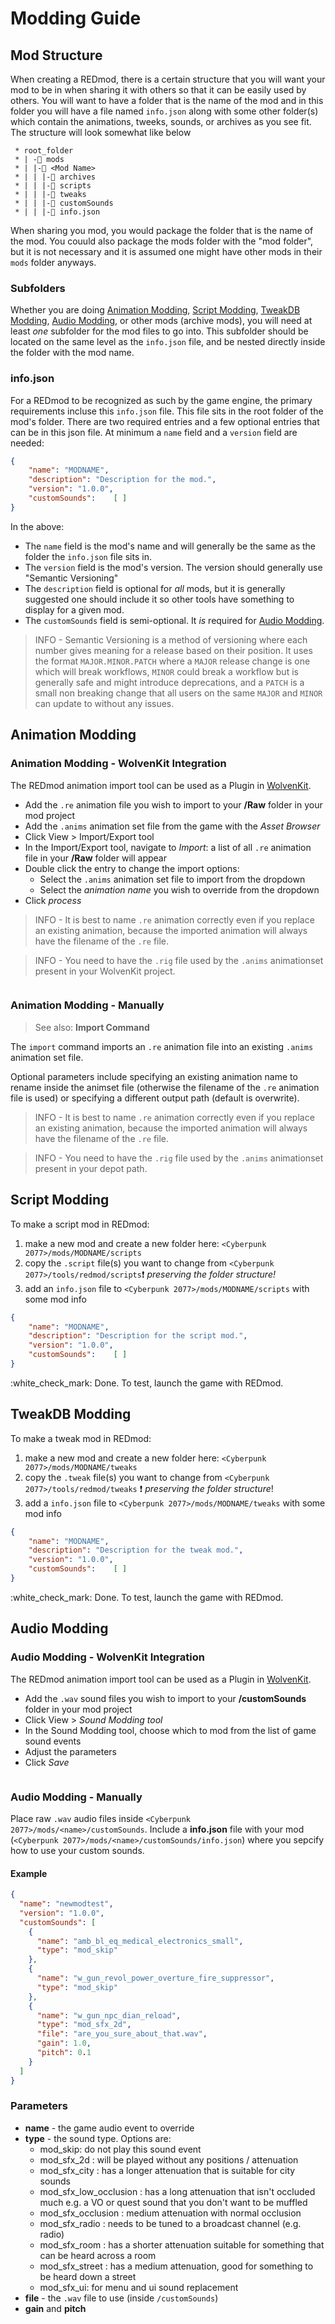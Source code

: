 # Modding Guide

## Mod Structure

When creating a REDmod, there is a certain structure that you will want your mod to be in when sharing it with others so that it can be easily used by others. You will want to have a folder that is the name of the mod and in this folder you will have a file named `info.json` along with some other folder(s) which contain the animations, tweeks, sounds, or archives as you see fit. The structure will look somewhat like below

```
 * root_folder
 * | -📁 mods
 * | |-📁 <Mod Name>
 * | | |-📁 archives
 * | | |-📁 scripts
 * | | |-📁 tweaks
 * | | |-📁 customSounds
 * | | |-📄 info.json
```

When sharing you mod, you would package the folder that is the name of the mod. You couuld also package the mods folder with the "mod folder", but it is not necessary and it is assumed one might have other mods in their `mods` folder anyways.

### Subfolders

Whether you are doing [Animation Modding](quick-guide.md#animation-modding), [Script Modding](quick-guide.md#script-modding), [TweakDB Modding](quick-guide.md#tweakdb-modding), [Audio Modding](quick-guide.md#audio-modding), or other mods (archive mods), you will need at least _one_ subfolder for the mod files to go into. This subfolder should be located on the same level as the `info.json` file, and be nested directly inside the folder with the mod name.

### info.json

For a REDmod to be recognized as such by the game engine, the primary requirements incluse this `info.json` file. This file sits in the root folder of the mod's folder. There are two required entries and a few optional entries that can be in this json file. At minimum a `name` field and a `version` field are needed:

```json
{
    "name": "MODNAME",
    "description": "Description for the mod.",
    "version": "1.0.0",
    "customSounds":    [ ]
}
```

In the above:

* The `name` field is the mod's name and will generally be the same as the folder the `info.json` file sits in.
* The `version` field is the mod's version. The version should generally use "Semantic Versioning"
* The `description` field is optional for _all_ mods, but it is generally suggested one should include it so other tools have something to display for a given mod.
* The `customSounds` field is semi-optional. It _is_ required for [Audio Modding](quick-guide.md#audio-modding).

> INFO - Semantic Versioning is a method of versioning where each number gives meaning for a release based on their position. It uses the format `MAJOR.MINOR.PATCH` where a `MAJOR` release change is one which will break workflows, `MINOR` could break a workflow but is generally safe and might introduce deprecations, and a `PATCH` is a small non breaking change that all users on the same `MAJOR` and `MINOR` can update to without any issues.

## Animation Modding

### Animation Modding - WolvenKit Integration

The REDmod animation import tool can be used as a Plugin in [WolvenKit](https://github.com/WolvenKit/Wolvenkit).

* Add the `.re` animation file you wish to import to your **/Raw** folder in your mod project
* Add the `.anims` animation set file from the game with the _Asset Browser_
* Click View > Import/Export tool
* In the Import/Export tool, navigate to _Import_: a list of all `.re` animation file in your **/Raw** folder will appear
* Double click the entry to change the import options:
  * Select the `.anims` animation set file to import from the dropdown
  * Select the _animation name_ you wish to override from the dropdown
* Click _process_

> INFO - It is best to name `.re` animation correctly even if you replace an existing animation, because the imported animation will always have the filename of the `.re` file.

> INFO - You need to have the `.rig` file used by the `.anims` animationset present in your WolvenKit project.

<figure><img src="../../../.gitbook/assets/WolvenKit_animationmodding.jpg" alt=""><figcaption></figcaption></figure>

### Animation Modding - Manually

> See also: **Import Command**

The `import` command imports an `.re` animation file into an existing `.anims` animation set file.

Optional parameters include specifying an existing animation name to rename inside the animset file (otherwise the filename of the `.re` animation file is used) or specifying a different output path (default is overwrite).

> INFO - It is best to name `.re` animation correctly even if you replace an existing animation, because the imported animation will always have the filename of the `.re` file.

> INFO - You need to have the `.rig` file used by the `.anims` animationset present in your depot path.

## Script Modding

To make a script mod in REDmod:

1. make a new mod and create a new folder here: `<Cyberpunk 2077>/mods/MODNAME/scripts`
2. copy the `.script` file(s) you want to change from `<Cyberpunk 2077>/tools/redmod/scripts`:exclamation: _preserving the folder structure!_
3. add an `info.json` file to `<Cyberpunk 2077>/mods/MODNAME/scripts` with some mod info

```json
{
    "name": "MODNAME",
    "description": "Description for the script mod.",
    "version": "1.0.0",
    "customSounds":    [ ]
}
```

:white\_check\_mark: Done. To test, launch the game with REDmod.

## TweakDB Modding

To make a tweak mod in REDmod:

1. make a new mod and create a new folder here: `<Cyberpunk 2077>/mods/MODNAME/tweaks`
2. copy the `.tweak` file(s) you want to change from `<Cyberpunk 2077>/tools/redmod/tweaks` :exclamation: _preserving the folder structure_!
3. add a `info.json` file to `<Cyberpunk 2077>/mods/MODNAME/tweaks` with some mod info

```json
{
    "name": "MODNAME",
    "description": "Description for the tweak mod.",
    "version": "1.0.0",
    "customSounds":    [ ]
}
```

:white\_check\_mark: Done. To test, launch the game with REDmod.

## Audio Modding

### Audio Modding - WolvenKit Integration

The REDmod animation import tool can be used as a Plugin in [WolvenKit](https://github.com/WolvenKit/Wolvenkit).

* Add the `.wav` sound files you wish to import to your **/customSounds** folder in your mod project
* Click View > _Sound Modding tool_
* In the Sound Modding tool, choose which to mod from the list of game sound events
* Adjust the parameters
* Click _Save_

<figure><img src="../../../.gitbook/assets/WolvenKit_soundmodding.jpg" alt=""><figcaption></figcaption></figure>

### Audio Modding - Manually

Place raw `.wav` audio files inside `<Cyberpunk 2077>/mods/<name>/customSounds`. Include a **info.json** file with your mod (`<Cyberpunk 2077>/mods/<name>/customSounds/info.json`) where you sepcify how to use your custom sounds.

#### Example

```json
{
  "name": "newmodtest",
  "version": "1.0.0",
  "customSounds": [
    {
      "name": "amb_bl_eq_medical_electronics_small",
      "type": "mod_skip"
    },
    {
      "name": "w_gun_revol_power_overture_fire_suppressor",
      "type": "mod_skip"
    },
    {
      "name": "w_gun_npc_dian_reload",
      "type": "mod_sfx_2d",
      "file": "are_you_sure_about_that.wav",
      "gain": 1.0,
      "pitch": 0.1
    }
  ]
}
```

### Parameters

* **name** - the game audio event to override
* **type** - the sound type. Options are:
  * mod\_skip: do not play this sound event
  * mod\_sfx\_2d : will be played without any positions / attenuation
  * mod\_sfx\_city : has a longer attenuation that is suitable for city sounds
  * mod\_sfx\_low\_occlusion : has a long attenuation that isn't occluded much e.g. a VO or quest sound that you don't want to be muffled
  * mod\_sfx\_occlusion : medium attenuation with normal occlusion
  * mod\_sfx\_radio : needs to be tuned to a broadcast channel (e.g. radio)
  * mod\_sfx\_room : has a shorter attenuation suitable for something that can be heard across a room
  * mod\_sfx\_street : has a medium attenuation, good for something to be heard down a street
  * mod\_sfx\_ui: for menu and ui sound replacement
* **file** - the `.wav` file to use (inside `/customSounds`)
* **gain** and **pitch**

